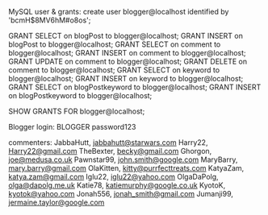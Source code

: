 MySQL user & grants:
create user blogger@localhost identified by 'bcmH$8MV6hM#o8os';

GRANT SELECT on blogPost to blogger@localhost;
GRANT INSERT on blogPost to blogger@localhost;
GRANT SELECT on comment to blogger@localhost;
GRANT INSERT on comment to blogger@localhost;
GRANT UPDATE on comment to blogger@localhost;
GRANT DELETE on comment to blogger@localhost;
GRANT SELECT on keyword to blogger@localhost;
GRANT INSERT on keyword to blogger@localhost;
GRANT SELECT on blogPostkeyword to blogger@localhost;
GRANT INSERT on blogPostkeyword to blogger@localhost;

SHOW GRANTS FOR blogger@localhost;

Blogger login:
BLOGGER
password123


commenters:
JabbaHutt, jabbahutt@starwars.com
Harry22, Harry22@gmail.com
TheBexter, becky@gmail.com
Ghorgon, joe@medusa.co.uk
Pawnstar99, john.smith@google.com
MaryBarry, mary.barry@gmail.com
OlaKitten, kitty@purrfecttreats.com
KatyaZam, katya.zam@gmail.com
Iglu22, iglu22@yahoo.com
OlgaDaPolg, olga@dapolg.me.uk
Katie78, katiemurphy@google.co.uk
KyotoK, kyotok@yahoo.com
Jonah556, jonah_smith@gmail.com
Jumanji99, jermaine.taylor@google.com
